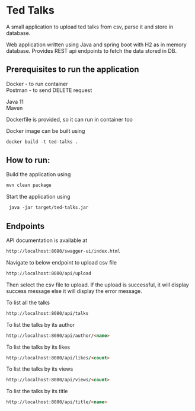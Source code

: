 # Ted Talks

A small application to upload ted talks from csv, parse it and store in database.

Web application written using Java and spring boot with H2 as in memory database.
Provides REST api endpoints to fetch the data stored in DB.


## Prerequisites to run the application

Docker - to run container \
Postman - to send DELETE request

Java 11 \
Maven


Dockerfile is provided, so it can run in container too

Docker image can be built using

```html
docker build -t ted-talks .
```


## How to run:

Build the application using

```html
mvn clean package
```

Start the application using

```html
 java -jar target/ted-talks.jar
```


## Endpoints

API documentation is available at

```html
http://localhost:8080/swagger-ui/index.html
```

Navigate to below endpoint to upload csv file

```html
http://localhost:8080/api/upload
```

Then select the csv file to upload. If the upload is successful, it will display success message else
it will display the error message.


To list all the talks


```html
http://localhost:8080/api/talks
```


To list the talks by its author

```html
http://localhost:8080/api/author/<name>
```

To list the talks by its likes

```html
http://localhost:8080/api/likes/<count>
```

To list the talks by its views

```html
http://localhost:8080/api/views/<count>
```

To list the talks by its title

```html
http://localhost:8080/api/title/<name>
```

